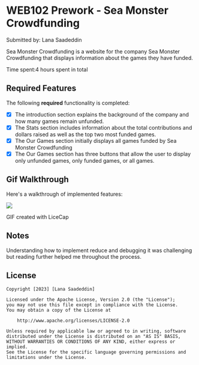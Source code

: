 # WEB102 Prework -  Sea Monster Crowdfunding

Submitted by: Lana Saadeddin

Sea Monster Crowdfunding is a website for the company Sea Monster Crowdfunding that displays information about the games they have funded.

Time spent:4 hours spent in total

## Required Features

The following **required** functionality is completed:

* [x] The introduction section explains the background of the company and how many games remain unfunded.
* [x] The Stats section includes information about the total contributions and dollars raised as well as the top two most funded games.
* [x] The Our Games section initially displays all games funded by Sea Monster Crowdfunding
* [x] The Our Games section has three buttons that allow the user to display only unfunded games, only funded games, or all games.

## Gif Walkthrough

Here's a walkthrough of implemented features:

![](https://github.com/lanasaad/web102_prework/blob/c8d78ccfaa25eb65ca69cecfdabe66195b152f08/assets/preworkcodepath.gif)

<!-- Replace this with whatever GIF tool you used! -->
GIF created with LiceCap 
<!-- Recommended tools:
[Kap](https://getkap.co/) for macOS
[ScreenToGif](https://www.screentogif.com/) for Windows
[peek](https://github.com/phw/peek) for Linux. -->

## Notes
Understanding how to implement reduce and debugging it was challenging but reading further helped me throughout the process.

## License

    Copyright [2023] [Lana Saadeddin]

    Licensed under the Apache License, Version 2.0 (the "License");
    you may not use this file except in compliance with the License.
    You may obtain a copy of the License at

        http://www.apache.org/licenses/LICENSE-2.0

    Unless required by applicable law or agreed to in writing, software
    distributed under the License is distributed on an "AS IS" BASIS,
    WITHOUT WARRANTIES OR CONDITIONS OF ANY KIND, either express or implied.
    See the License for the specific language governing permissions and
    limitations under the License.
